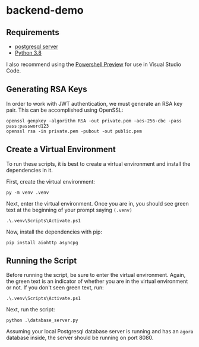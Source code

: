 # backend-demo

## Requirements

* [postgresql server](https://www.enterprisedb.com/downloads/postgres-postgresql-downloads)
* [Python 3.8](https://www.python.org/downloads/)

I also recommend using the
[Powershell Preview](https://github.com/PowerShell/PowerShell/releases/tag/v7.0.0-rc.2)
for use in Visual Studio Code.

## Generating RSA Keys

In order to work with JWT authentication, we must generate an RSA key pair.
This can be accomplished using OpenSSL:

```
openssl genpkey -algorithm RSA -out private.pem -aes-256-cbc -pass pass:password123
openssl rsa -in private.pem -pubout -out public.pem
```

## Create a Virtual Environment

To run these scripts, it is best to create a virtual environment and install
the dependencies in it.

First, create the virtual environment:

```
py -m venv .venv
```

Next, enter the virtual environment. Once you are in, you should see green
text at the beginning of your prompt saying `(.venv)`

```
.\.venv\Scripts\Activate.ps1
```

Now, install the dependencies with pip:

```
pip install aiohttp asyncpg
```

## Running the Script

Before running the script, be sure to enter the virtual environment. Again,
the green text is an indicator of whether you are in the virtual environment
or not. If you don't seen green text, run:

```
.\.venv\Scripts\Activate.ps1
```

Next, run the script:

```
python .\database_server.py
```

Assuming your local Postgresql database server is running and has an
`agora` database inside, the server should be running on port 8080.

